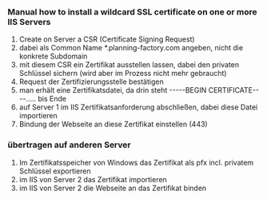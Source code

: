 ### Manual how to install a wildcard SSL certificate on one or more IIS Servers

1. Create on Server a CSR (Certificate Signing Request)
1. dabei als Common Name *.planning-factory.com angeben, nicht die konkrete Subdomain
1. mit diesem CSR ein Zertifikat ausstellen lassen, dabei den privaten Schlüssel sichern (wird aber im Prozess nicht mehr gebraucht)
1. Request der Zertifizierungsstelle bestätigen
1. man erhält eine Zertifikatsdatei, da drin steht -----BEGIN CERTIFICATE----..... bis Ende
1. auf Server 1 im IIS Zertifikatsanforderung abschließen, dabei diese Datei importieren
1. Bindung der Webseite an diese Zertifikat einstellen (443)

### übertragen auf anderen Server
1. Im Zertifikatsspeicher von Windows das Zertifikat als pfx incl. privatem Schlüssel exportieren
2. im IIS von Server 2 das Zertifikat importieren 
3. im IIS von Server 2 die Webseite an das Zertifikat binden
